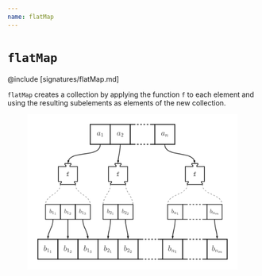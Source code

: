 ```yaml
---
name: flatMap
---
```


# `flatMap`

@include [signatures/flatMap.md]

`flatMap` creates a collection by applying the function `f` to each element and using the resulting subelements as elements of the new collection.

<figure class="diagram">
  <img src="images/flatMap.svg" alt="flatMap function">
  <!-- <figcaption class="diagram-desc"></figcaption> -->
</figure>
